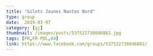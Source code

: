 ```yaml
---
title: "Gilets Jaunes Nantes Nord"
type: group
date:  2019-03-07
category: [gj]
thumbnail: /images/posts/537522730046882.jpg
tags: [FR,FR-PDL,44]
link: https://www.facebook.com/groups/537522730046882/
---
```

